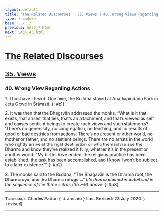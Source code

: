 ```yaml
---
layout: default
title: 'The Related Discourses | 35. Views | 40. Wrong Views Regarding Actions'
type: kramdown
base: ../../
previous: SA35_7.html
next: SA35_43.html
---
```


# [The Related Discourses](../../index.html)
## [35. Views](index.html)
### 40. Wrong View Regarding Actions

1\. Thus have I heard: One time, the Buddha stayed at Anāthapiṇḍada Park in Jeta Grove in Śrāvastī.
{: #p1}

2\. It was then that the Bhagavān addressed the monks, “What is it that exists, that arises, that ties, that’s an attachment, and that’s viewed as self and causes sentient beings to create such views and such statements? ‘There’s no generosity, no congregation, no teaching, and no results of good or bad destinies from actions. There’s no present or other world, no mother or father, and no sentient beings. There are no arhats in the world who rightly arrive at the right destination or who themselves see the Dharma and know they’ve realized it fully, whether it’s in the present or another world: “My births have ended, the religious practice has been established, the task has been accomplished, and I  know I won’t be subject to a later existence.”’
{: #p2}

3\. The monks said to the Buddha, “The Bhagavān is the Dharma root, the Dharma eye, and the Dharma refuge …” *It’s thus explained in detail and in the sequence of the three sutras (35.7-9) above.*
{: #p3}

---

Translator: Charles Patton
{: .translator}
Last Revised: 23 July 2020
{: .revised}

---
